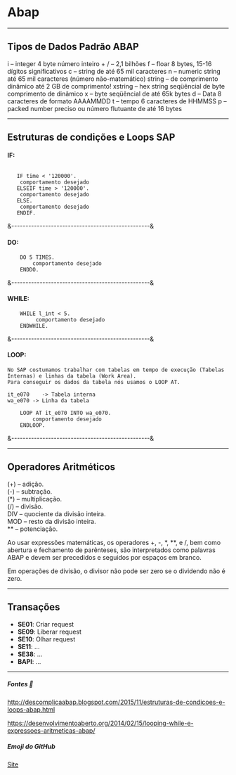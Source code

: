 # Abap
---
## Tipos de Dados Padrão ABAP

i –  integer 4 byte número inteiro + / – 2,1 bilhões
f –  floar 8 bytes, 15-16 dígitos significativos
c – string de até 65 mil caracteres
n – numeric string até 65 mil caracteres (número não-matemático)
string – de comprimento dinâmico até 2 GB de comprimento!
xstring –  hex string seqüêncial de byte comprimento de dinâmico
x –  byte seqüêncial de até 65k bytes
d –  Data 8 caracteres de formato AAAAMMDD
t –  tempo 6 caracteres de HHMMSS
p  – packed number preciso ou número flutuante de até 16 bytes

---
## Estruturas de condições e Loops SAP

#### IF: 

```abap

   IF time < '120000'.
    comportamento desejado
   ELSEIF time > '120000'.
    comportamento desejado
   ELSE.
    comportamento desejado
   ENDIF. 
```

&-------------------------------------------------&

#### DO:
```abap
    DO 5 TIMES.
        comportamento desejado
    ENDDO.    
```
&-------------------------------------------------&

#### WHILE:
```abap
    WHILE l_int < 5.
         comportamento desejado
    ENDWHILE.
```
&-------------------------------------------------&

#### LOOP:

    No SAP costumamos trabalhar com tabelas em tempo de execução (Tabelas Internas) e linhas da tabela (Work Area).
    Para conseguir os dados da tabela nós usamos o LOOP AT.

    it_e070    -> Tabela interna
    wa_e070 -> Linha da tabela
```abap
    LOOP AT it_e070 INTO wa_e070.
        comportamento desejado
    ENDLOOP.
```
&-------------------------------------------------&





---
## Operadores Aritméticos

(+) – adição.<br>
(-) – subtração.<br>
(*) – multiplicação.<br>
(/) – divisão.<br>
DIV – quociente da divisão inteira.<br>
MOD – resto da divisão inteira.<br>
** – potenciação.<br>

Ao usar expressões matemáticas, os operadores +, -, *, **, e /, bem como abertura e fechamento de parênteses, são interpretados como palavras ABAP e devem ser precedidos e seguidos por espaços em branco.<br>

Em operações de divisão, o divisor não pode ser zero se o dividendo não é zero.<br>


---

## Transações

* **SE01**: Criar request
* **SE09**: Liberar request
* **SE10**: Olhar request
* **SE11**: ...
* **SE38**: ...
* **BAPI**: ...










---
##### Fontes :ledger:

http://descomplicaabap.blogspot.com/2015/11/estruturas-de-condicoes-e-loops-abap.html

https://desenvolvimentoaberto.org/2014/02/15/looping-while-e-expressoes-aritmeticas-abap/





##### Emoji do GitHub

[Site](https://www.webfx.com/tools/emoji-cheat-sheet/)
